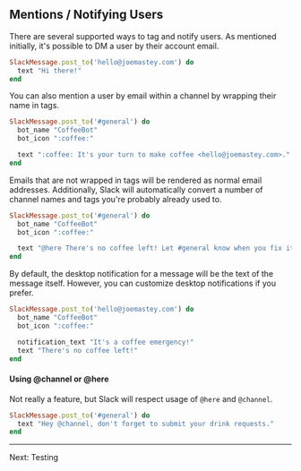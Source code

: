 ## Mentions / Notifying Users

There are several supported ways to tag and notify users. As mentioned
initially, it's possible to DM a user by their account email.

```ruby
SlackMessage.post_to('hello@joemastey.com') do
  text "Hi there!"
end
```

You can also mention a user by email within a channel by wrapping their name in
tags.

```ruby
SlackMessage.post_to('#general') do
  bot_name "CoffeeBot"
  bot_icon ":coffee:"

  text ":coffee: It's your turn to make coffee <hello@joemastey.com>."
end
```

Emails that are not wrapped in tags will be rendered as normal email addresses.
Additionally, Slack will automatically convert a number of channel names and
tags you're probably already used to.

```ruby
SlackMessage.post_to('#general') do
  bot_name "CoffeeBot"
  bot_icon ":coffee:"

  text "@here There's no coffee left! Let #general know when you fix it."
end
```

By default, the desktop notification for a message will be the text of the
message itself. However, you can customize desktop notifications if you prefer.

```ruby
SlackMessage.post_to('hello@joemastey.com') do
  bot_name "CoffeeBot"
  bot_icon ":coffee:"

  notification_text "It's a coffee emergency!"
  text "There's no coffee left!"
end
```

#### Using @channel or @here

Not really a feature, but Slack will respect usage of `@here` and `@channel`.

```ruby
SlackMessage.post_to('#general') do
  text "Hey @channel, don't forget to submit your drink requests."
end
```

---

Next: Testing
